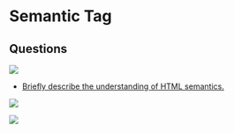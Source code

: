 # Semantic Tag

## Questions

![](https://img.shields.io/badge/easy-13-7aad0c)

- [Briefly describe the understanding of HTML semantics.](./001)

![](https://img.shields.io/badge/medium-20-c6841a)

![](https://img.shields.io/badge/hard-52-de3d37)
